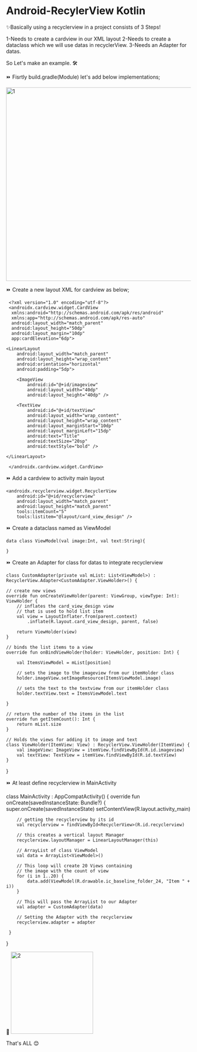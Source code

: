 # Android-RecylerView Kotlin

✨Basically using a recyclerview in a project consists of 3 Steps!

1-Needs to create a cardview in our XML layout
2-Needs to create a dataclass which we will use datas in recyclerView.
3-Needs an Adapter for datas.

So Let's make an example. 🛠

⏩ Fisrtly build.gradle(Module) let's add below implementations;

<img width="528" alt="1" src="https://user-images.githubusercontent.com/88722745/186468900-c3776006-df97-4834-900b-613c9eb9efd9.png">

⏩ Create a new layout XML for cardview as below;

     <?xml version="1.0" encoding="utf-8"?>
     <androidx.cardview.widget.CardView
      xmlns:android="http://schemas.android.com/apk/res/android"
      xmlns:app="http://schemas.android.com/apk/res-auto"
      android:layout_width="match_parent"
      android:layout_height="50dp"
      android:layout_margin="10dp"
      app:cardElevation="6dp">

    <LinearLayout
        android:layout_width="match_parent"
        android:layout_height="wrap_content"
        android:orientation="horizontal"
        android:padding="5dp">

        <ImageView
            android:id="@+id/imageview"
            android:layout_width="40dp"
            android:layout_height="40dp" />

        <TextView
            android:id="@+id/textView"
            android:layout_width="wrap_content"
            android:layout_height="wrap_content"
            android:layout_marginStart="10dp"
            android:layout_marginLeft="15dp"
            android:text="Title"
            android:textSize="20sp"
            android:textStyle="bold" />

    </LinearLayout>

     </androidx.cardview.widget.CardView>

⏩ Add a cardview to activity main layout

  <?xml version="1.0" encoding="utf-8"?>
  <LinearLayout
    xmlns:android="http://schemas.android.com/apk/res/android"
    xmlns:tools="http://schemas.android.com/tools"
    android:layout_width="match_parent"
    android:layout_height="match_parent"
    android:orientation="vertical"
    tools:context=".MainActivity">

    <androidx.recyclerview.widget.RecyclerView
        android:id="@+id/recyclerview"
        android:layout_width="match_parent"
        android:layout_height="match_parent"
        tools:itemCount="5"
        tools:listitem="@layout/card_view_design" />

  </LinearLayout>

⏩ Create a dataclass named as ViewModel

    data class ViewModel(val image:Int, val text:String){
    
    }

⏩ Create an Adapter for class for datas to integrate recyclerview

    class CustomAdapter(private val mList: List<ViewModel>) : RecyclerView.Adapter<CustomAdapter.ViewHolder>() {

    // create new views
    override fun onCreateViewHolder(parent: ViewGroup, viewType: Int): ViewHolder {
        // inflates the card_view_design view
        // that is used to hold list item
        val view = LayoutInflater.from(parent.context)
            .inflate(R.layout.card_view_design, parent, false)

        return ViewHolder(view)
    }

    // binds the list items to a view
    override fun onBindViewHolder(holder: ViewHolder, position: Int) {

        val ItemsViewModel = mList[position]

        // sets the image to the imageview from our itemHolder class
        holder.imageView.setImageResource(ItemsViewModel.image)

        // sets the text to the textview from our itemHolder class
        holder.textView.text = ItemsViewModel.text

    }

    // return the number of the items in the list
    override fun getItemCount(): Int {
        return mList.size
    }

    // Holds the views for adding it to image and text
    class ViewHolder(ItemView: View) : RecyclerView.ViewHolder(ItemView) {
        val imageView: ImageView = itemView.findViewById(R.id.imageview)
        val textView: TextView = itemView.findViewById(R.id.textView)
    }
  }

⏩ At least define recyclerview in MainActivity

   class MainActivity : AppCompatActivity() {
     override fun onCreate(savedInstanceState: Bundle?) {
        super.onCreate(savedInstanceState)
        setContentView(R.layout.activity_main)

        // getting the recyclerview by its id
        val recyclerview = findViewById<RecyclerView>(R.id.recyclerview)

        // this creates a vertical layout Manager
        recyclerview.layoutManager = LinearLayoutManager(this)

        // ArrayList of class ViewModel
        val data = ArrayList<ViewModel>()

        // This loop will create 20 Views containing
        // the image with the count of view
        for (i in 1..20) {
            data.add(ViewModel(R.drawable.ic_baseline_folder_24, "Item " + i))
        }

        // This will pass the ArrayList to our Adapter
        val adapter = CustomAdapter(data)

        // Setting the Adapter with the recyclerview
        recyclerview.adapter = adapter

     }
   }

🏁 <img width="224" alt="2" src="https://user-images.githubusercontent.com/88722745/186472080-f17c09ad-e609-4833-9363-4d81050618dd.png">


That's ALL 😊


